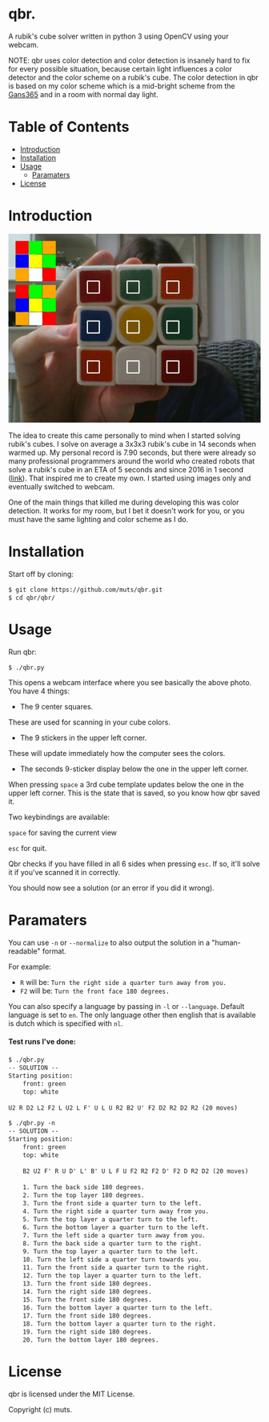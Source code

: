 # qbr.
A rubik's cube solver written in python 3 using OpenCV using your webcam.

NOTE: qbr uses color detection and color detection is insanely hard to fix for
every possible situation, because certain light influences a color detector and the
color scheme on a rubik's cube.
The color detection in qbr is based on my color scheme which is a mid-bright scheme from
the [Gans365](http://thecubicle.us/images/gans56b3.jpg) and in a room with normal day light.

# Table of Contents
- [Introduction](#introduction)
- [Installation](#installation)
- [Usage](#usage)
    - [Paramaters](#paramaters)
- [License](#license)


# Introduction
![demo](demo.png)

The idea to create this came personally to mind when I started solving rubik's cubes.
I solve on average a 3x3x3 rubik's cube in 14 seconds when warmed up. My personal record
is 7.90 seconds, but there were already so many professional programmers around the world
who created robots that solve a rubik's cube in an ETA of 5 seconds and since 2016 in 1 second
([link](https://www.youtube.com/watch?v=ixTddQQ2Hs4)).
That inspired me to create my own. I started using images only and eventually switched to webcam.

One of the main things that killed me during developing this was color detection. It works for my
room, but I bet it doesn't work for you, or you must have the same lighting and color scheme as I do.

# Installation
Start off by cloning:
```
$ git clone https://github.com/muts/qbr.git
$ cd qbr/qbr/
```

# Usage

Run qbr:

```
$ ./qbr.py
```

This opens a webcam interface where you see basically the above photo.
You have 4 things:

* The 9 center squares.

These are used for scanning in
your cube colors.

* The 9 stickers in the upper left corner.

These will update
immediately how the computer sees the colors.

* The seconds 9-sticker display below the one in the upper left corner.

When pressing `space` a 3rd cube template updates below the one in the upper left corner.
This is the state that is saved, so you know how qbr saved it.

Two keybindings are available:

`space` for saving the current view

`esc` for quit.

Qbr checks if you have filled in all 6 sides when pressing `esc`. If so, it'll
solve it if you've scanned it in correctly.

You should now see a solution (or an error if you did it wrong).

# Paramaters

You can use `-n` or `--normalize` to also output the solution in a "human-readable" format.

For example:

* `R` will be: `Turn the right side a quarter turn away from you.`
* `F2` will be: `Turn the front face 180 degrees.`

You can also specify a language by passing in `-l` or `--language`. Default language
is set to `en`. The only language other then english that is available is dutch which
is specified with `nl`.


#### Test runs I've done:

```
$ ./qbr.py
-- SOLUTION --
Starting position:
    front: green
    top: white

U2 R D2 L2 F2 L U2 L F' U L U R2 B2 U' F2 D2 R2 D2 R2 (20 moves)
```

```
$ ./qbr.py -n
-- SOLUTION --
Starting position:
    front: green
    top: white

    B2 U2 F' R U D' L' B' U L F U F2 R2 F2 D' F2 D R2 D2 (20 moves)

    1. Turn the back side 180 degrees.
    2. Turn the top layer 180 degrees.
    3. Turn the front side a quarter turn to the left.
    4. Turn the right side a quarter turn away from you.
    5. Turn the top layer a quarter turn to the left.
    6. Turn the bottom layer a quarter turn to the left.
    7. Turn the left side a quarter turn away from you.
    8. Turn the back side a quarter turn to the right.
    9. Turn the top layer a quarter turn to the left.
    10. Turn the left side a quarter turn towards you.
    11. Turn the front side a quarter turn to the right.
    12. Turn the top layer a quarter turn to the left.
    13. Turn the front side 180 degrees.
    14. Turn the right side 180 degrees.
    15. Turn the front side 180 degrees.
    16. Turn the bottom layer a quarter turn to the left.
    17. Turn the front side 180 degrees.
    18. Turn the bottom layer a quarter turn to the right.
    19. Turn the right side 180 degrees.
    20. Turn the bottom layer 180 degrees.
```


# License

qbr is licensed under the MIT License.

Copyright (c) muts.
